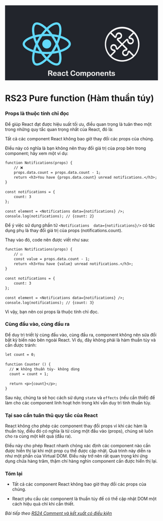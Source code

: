 ![Create-HTML-1](images/components.jpg) 

# RS23 Pure function (Hàm thuần túy)

### Props là thuộc tính chỉ đọc

Để giúp React đạt được hiệu suất tối ưu, điều quan trọng là tuân theo một trong những quy tắc quan trọng nhất của React, đó là:

Tất cả các component React không bao giờ thay đổi các props của chúng.

Điều này có nghĩa là bạn không nên thay đổi giá trị của prop bên trong component; hãy xem một ví dụ:

```
function Notifications(props) {
    // ❌ 
    props.data.count = props.data.count - 1;
    return <h3>You have {props.data.count} unread notifications.</h3>;
}

const notifications = {
    count: 3
};

const element = <Notifications data={notifications} />;
console.log(notifications); // {count: 2}
```

Để ý việc sử dụng phần tử `<Notifications  data={notifications}/>` có tác dụng phụ là thay đổi giá trị của props (notifications.count).

Thay vào đó, code nên được viết như sau:

```
function Notifications(props) {
    // ☑️ 
    const value = props.data.count - 1;
    return <h3>You have {value} unread notifications.</h3>;
}

const notifications = {
    count: 3
};

const element = <Notifications data={notifications} />;
console.log(notifications); // {count: 3}
```

Vì vậy, bạn nên coi props là thuộc tính chỉ đọc.

### Cùng đầu vào, cùng đầu ra

Để duy trì triết lý cùng đầu vào, cùng đầu ra, component không nên sửa đổi bất kỳ biến nào bên ngoài React. Ví dụ, đây không phải là hàm thuần túy và cần được tránh:

```
let count = 0;

function Counter () {
  // ❌ không thuần túy- không dùng
  count = count + 1;

  return <p>{count}</p>;
}
```

Sau này, chúng ta sẽ học cách sử dụng `state` và `effects` (nếu cần thiết) để làm cho các component linh hoạt hơn trong khi vẫn duy trì tính thuần túy.

### Tại sao cần tuân thủ quy tắc của React

React không cho phép các component thay đổi props vì khi các hàm là thuần túy, điều đó có nghĩa là từ cùng một đầu vào (props), chúng sẽ luôn cho ra cùng một kết quả (đầu ra).

Điều này cho phép React nhanh chóng xác định các component nào cần được hiển thị lại khi một prop cụ thể được cập nhật. Quá trình này diễn ra như một phần của Virtual DOM. Điều này trở nên rất quan trọng khi ứng dụng chứa hàng trăm, thậm chí hàng nghìn component cần được hiển thị lại.

### Tóm lại

- Tất cả các component React không bao giờ thay đổi các props của chúng.

- React yêu cầu các component là thuần túy để có thể cập nhật DOM một cách hiệu quả chỉ khi cần thiết.

*Bài tiếp theo [RS24 Comment và kết xuất có điều kiện](/lesson/session/session_024_jsx_comment.md)*
